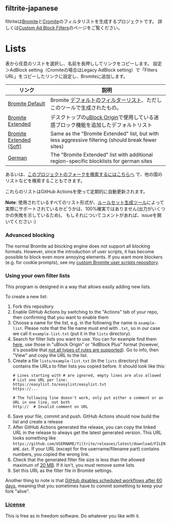 ## filtrite-japanese
filtriteは[Bromite](https://www.bromite.org/)と[Cromite](https://www.cromite.org/)のフィルタリストを生成するプロジェクトです。 詳しくは[Custom Ad Block Filters](https://www.bromite.org/custom-filters)のページをご覧ください。

# Lists
表から任意のリストを選択し、名前を長押ししてリンクをコピーします。 設定＞AdBlock setting（Cromiteの場合はLegacy AdBlock setting）で「Filters URL」をコピーしたリンクに設定し、Bromiteに追加します。

| リンク | 説明  |
| ------ | ------|
| [Bromite Default](https://github.com/mikadukiken/filtrite-japanese/releases/latest/download/bromite-default.dat) | Bromite [デフォルトのフィルターリスト](https://github.com/bromite/filters)、ただしこのツールで生成されたもの。|
| [Bromite Extended](https://github.com/mikadukiken/filtrite-japanese/releases/latest/download/bromite-extended.dat) | デスクトップの[uBlock Origin](https://github.com/gorhill/uBlock)で使用している迷惑ブロック機能を追加したデフォルトリスト |
| [Bromite Extended (Soft)](https://github.com/xarantolus/filtrite/releases/latest/download/bromite-extended-soft.dat) | Same as the "Bromite Extended" list, but with less aggressive filtering (should break fewer sites) |
| [German](https://github.com/xarantolus/filtrite/releases/latest/download/german.dat) | The "Bromite Extended" list with additional region-specific blocklists for german sites |

あるいは、[このプロジェクトのフォークを検索するにはこちらへ](https://filterlists.010.one/) で、他の国のリストなどを検索することもできます。


これらのリストはGitHub Actionsを使って定期的に自動更新されます。

**Note**: 使用されているすべてのリスト形式が、[ルールセット生成ツール](https://github.com/xarantolus/subresource_filter_tools)によって実際にサポートされているかどうかは、100%確実ではありません(出力がいくつかの失敗を示しているため)。 もしそれについてコメントがあれば、issueを開いてください :)

### Advanced blocking
The normal Bromite ad blocking engine does not support all blocking formats. However, since the introduction of user scripts, it has become possible to block even more annoying elements. If you want more blockers (e.g. for cookie prompts), see my [custom Bromite user scripts repository](https://github.com/xarantolus/bromite-userscripts/).

### Using your own filter lists
This program is designed in a way that allows easily adding new lists.

To create a new list:

1. Fork this repository
2. Enable GitHub Actions by switching to the "Actions" tab of your repo, then confirming that you want to enable them
3. Choose a name for the list, e.g. in the following the name is `example-list`. Please note that the file name must end with `.txt`, so in our case we call it `example-list.txt` (put it in the `lists` directory).
4. Search for filter lists you want to use. You can for example find them [here](https://filterlists.com/), use those in "uBlock Origin" or "AdBlock Plus" format (however, it's possible that [not all types of rules are supported](https://github.com/bromite/bromite/wiki/AdBlocking)). Go to info, then "View" and copy the URL to the list.
5. Create a file `lists/example-list.txt` (in the `lists` directory) that contains the URLs to filter lists you copied before. It should look like this:
    ```
    # Lines starting with # are ignored, empty lines are also allowed
    # List one URL per line:
    https://easylist.to/easylist/easylist.txt
    https://...

    # The following line doesn't work, only put either a comment or an URL in one line, not both
    http://  # Invalid comment on URL
    ```
6. Save your file, commit and push. GitHub Actions should now build the list and create a release
7. After GitHub Actions generated the release, you can copy the linked URL in the release to always get the latest generated version. This URL looks something like `https://github.com/USERNAME/filtrite/releases/latest/download/FILENAME.dat`. If your URL (except for the username/filename part) contains numbers, you copied the wrong link.
8. Check that the generated filter file size is less than the allowed maximum of [20 MB](https://github.com/bromite/bromite/blob/6f40f8341ab3fbcab458c10fe7b6bbcb8f881404/build/patches/Bromite-subresource-adblocker.patch#L1160-L1161). If it isn't, you must remove some lists
9. Set this URL as the filter file in Bromite settings.

Another thing to note is that [GitHub disables scheduled workflows after 60 days](https://docs.github.com/en/actions/managing-workflow-runs/disabling-and-enabling-a-workflow), meaning that you sometimes have to commit something to keep your fork "alive".


### [License](LICENSE)
This is free as in freedom software. Do whatever you like with it.
